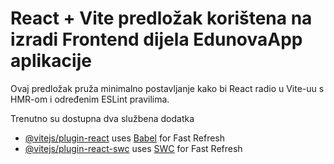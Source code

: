 # React + Vite predložak korištena na izradi Frontend dijela EdunovaApp aplikacije

Ovaj predložak pruža minimalno postavljanje kako bi React radio u Vite-uu s HMR-om i određenim ESLint pravilima.

Trenutno su dostupna dva službena dodatka

- [@vitejs/plugin-react](https://github.com/vitejs/vite-plugin-react/blob/main/packages/plugin-react/README.md) uses [Babel](https://babeljs.io/) for Fast Refresh
- [@vitejs/plugin-react-swc](https://github.com/vitejs/vite-plugin-react-swc) uses [SWC](https://swc.rs/) for Fast Refresh
